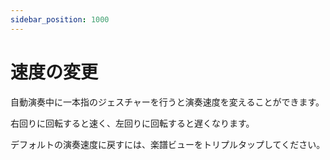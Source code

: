 ```yaml
---
sidebar_position: 1000
---
```


# 速度の変更

自動演奏中に一本指のジェスチャーを行うと演奏速度を変えることができます。

右回りに回転すると速く、左回りに回転すると遅くなります。

デフォルトの演奏速度に戻すには、楽譜ビューをトリプルタップしてください。
